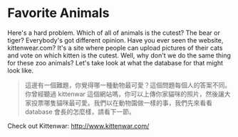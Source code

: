# Favorite Animals
Here's a hard problem. Which of all of animals is the cutest? The bear or tiger? Everybody's got different opinion. Have you ever seen the website, kittenwear.com? It's a site where people can upload pictures of their cats and vote on which kitten is the cutest. Well, why don't we do the same thing for these zoo animals? Let's take look at what the database for that might look like.
>這邊有一個難題，你覺得哪一種動物最可愛？這個問題每個人的答案不同。你曾經聽過 kittenwar 這個網站嗎，你可以上傳你家貓咪的照片，然後讓大家投票哪隻貓咪最可愛。我們以在動物園做一樣的事，我們先來看看 database 會長的怎麼樣，請看下一節。

Check out Kittenwar: http://www.kittenwar.com/